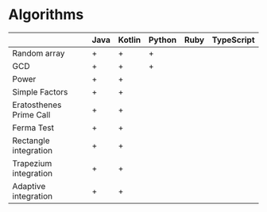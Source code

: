 # Algorithms

|                         | Java | Kotlin | Python | Ruby | TypeScript |
|-------------------------|------|--------|--------|------|------------|
| Random array            |   +  |    +   |   +    |      |            |
| GCD                     |   +  |    +   |   +    |      |            |
| Power                   |   +  |    +   |        |      |            |
| Simple Factors          |   +  |    +   |        |      |            |
| Eratosthenes Prime Call |   +  |    +   |        |      |            |
| Ferma Test              |   +  |    +   |        |      |            |
| Rectangle integration   |   +  |    +   |        |      |            |
| Trapezium integration   |   +  |    +   |        |      |            |
| Adaptive integration    |   +  |    +   |        |      |            |
